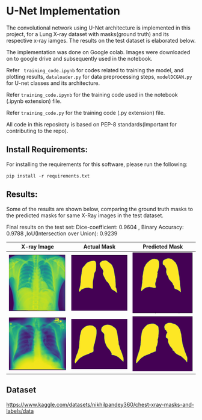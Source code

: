 # U-Net Implementation

The convolutional network using U-Net architecture is implemented in this project, for a Lung X-ray dataset with masks(ground truth) and its respective x-ray iamges. The results on the test dataset is elaborated below.

The implementation was done on Google colab. Images were downloaded on to google drive and subsequently used in the notebook. 

Refer  ``` training_code.ipynb``` for codes related to training the model, and plotting results, ```dataloader.py``` for data preprocessing steps, ```modelDCGAN.py``` for U-net classes and its architecture.


Refer  ```training_code.ipynb``` for the training code used in the notebook (.ipynb extension) file.

Refer ```training_code.py``` for the training code (.py extension) file.

All code in this reposiroty is based on PEP-8 standards(Important for contributing to the repo).

## Install Requirements:
For installing the requirements for this software, please run the following: 

 ```
 pip install -r requirements.txt
 ```
  
## Results:

Some of the results are shown below, comparing the ground truth masks to the predicted masks for same X-Ray images in the test dataset.

Final results on the test set: Dice-coefficient: 0.9604 , Binary Accuracy: 0.9788 ,IoU(Intersection over Union): 0.9239

| X-ray Image  | Actual Mask  | Predicted Mask |
| ------------ | ------------ | ---------------|
| ![Alt text](image.png)| ![Alt text](image-1.png) |![Alt text](image-2.png)|
| ![Alt text](image-3.png)| ![Alt text](image-4.png)| ![Alt text](image-5.png)|

## Dataset
https://www.kaggle.com/datasets/nikhilpandey360/chest-xray-masks-and-labels/data